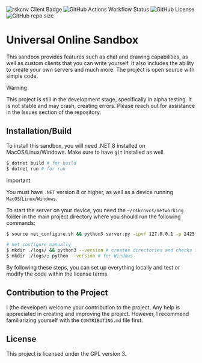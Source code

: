![rskcnv Client Badge](https://img.shields.io/badge/rskcnv_CS<cli>-8A2BE2)
![GitHub Actions Workflow Status](https://img.shields.io/github/actions/workflow/status/risknu/rskcnvcs/dotnet.yml)
![GitHub License](https://img.shields.io/github/license/risknu/rskcnvcs)
![GitHub repo size](https://img.shields.io/github/repo-size/risknu/rskcnvcs)

# Universal Online Sandbox
This sandbox provides features such as chat and drawing capabilities, as well as custom clients that you can write yourself. It also includes the ability to create your own servers and much more. The project is open source with simple code.
> [!WARNING]  
> This project is still in the development stage, specifically in alpha testing. It is not stable and may crash, creating errors. Please reach out for assistance in the Issues section of the repository.

## Installation/Build
To install this sandbox, you will need .NET 8 installed on MacOS/Linux/Windows. Make sure to have `git` installed as well.
```sh
$ dotnet build # for build
$ dotnet run # for run
```
> [!IMPORTANT]  
> You must have `.NET` version 8 or higher, as well as a device running `MacOS`/`Linux`/`Windows`.

To start the server on your device, you need the `~/rskcnvcs/networking` folder in the main project directory where you should run the following commands:
```sh
$ source net_configure.sh && python3 server.py -ipvf 127.0.0.1 -p 2425 # creates necessary directories and files, and starts the server

# net_configure manually
$ mkdir ./logs/ && python3 --version # creates directories and checks the Python version (make sure it's above 3.11 or 3.11)
$ mkdir ./logs/; python --version # for Windows
```

By following these steps, you can set up everything locally and test or modify the code within the license terms.

## Contribution to the Project
I (the developer) welcome your contribution to the project. Any help is appreciated in creating and improving the project. However, I recommend familiarizing yourself with the `CONTRIBUTING.md` file first.

## License
This project is licensed under the GPL version 3.
